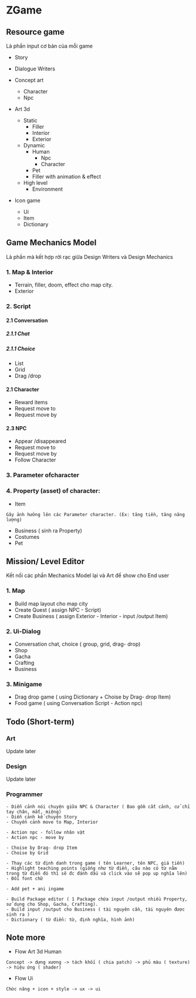 # ZGame

## Resource game
Là phần input cơ bản của mỗi game

- Story

- Dialogue Writers

- Concept art
	- Character
	- Npc

- Art 3d
	- Static
		- Filler
		- Interior
		- Exterior
	- Dynamic
		- Human
			- Npc
			- Character
		- Pet
		- Filler with animation & effect
	- High level
		- Environment

- Icon game
	- Ui
	- Item
	- Dictionary

## Game Mechanics Model
Là phần mà kết hợp rời rạc giữa Design Writers và Design Mechanics

### 1. Map & Interior
- Terrain, filler, doom, effect cho map city.
- Exterior

### 2. Script

#### 2.1 Conversation

##### 2.1.1 Chat

##### 2.1.1 Choice
- List
- Grid
- Drag /drop

#### 2.1 Character
- Reward items
- Request move to
- Request move by

#### 2.3 NPC
- Appear /disappeared
- Request move to
- Request move by
- Follow Character

### 3. Parameter ofcharacter

### 4. Property (asset) of character:
- Item
```
Gây ảnh hưởng lên các Parameter character. (Ex: tăng tiền, tăng năng lượng)
```
- Business ( sinh ra Property)
- Costumes
- Pet

## Mission/ Level Editor
Kết nối các phần Mechanics Model lại và Art để show cho End user

### 1. Map
- Build map layout cho map city
- Create Quest ( assign NPC - Script)
- Create Business ( assign Exterior - Interior - input /output Item)

### 2. Ui-Dialog
- Conversation chat, choice ( group, grid, drag- drop)
- Shop
- Gacha
- Crafting
- Business

### 3. Minigame
- Drag drop game ( using Dictionary + Choise by Drag- drop Item)
- Food game ( using Conversation Script - Action npc)


## Todo (Short-term)

### Art
Update later

### Design
Update later

### Programmer
```
- Diễn cảnh nói chuyện giữa NPC & Character ( Bao gồm cắt cảnh, cử chỉ tay chân, mắt, miệng)
- Diễn cảnh kể chuyện Story
- Chuyển cảnh move to Map, Interior
```
```
- Action npc - follow nhân vật
- Action npc - move by
```
```
- Choise by Drag- drop Item
- Choise by Grid
```
```
- Thay các từ định danh trong game ( tên Learner, tên NPC, giá tiền)
- Highlight teaching points (giống như từ điển, câu nào có từ nằm trong từ điển đó thì sẽ đc đánh dấu và click vào sẽ pop up nghĩa lên)
- Đổi font chữ
```
```
- Add pet + ani ingame
```
```
- Build Package editor ( 1 Package chứa input /output nhiều Property, sử dụng cho Shop, Gacha, Crafting).
- Build input /output cho Business ( tài nguyên cần, tài nguyên được sinh ra )
- Dictionary ( từ điển: từ, định nghĩa, hình ảnh)
```

## Note more

- Flow Art 3d Human
```
Concept -> dựng xương -> tách khối ( chia patch) -> phủ màu ( texture) -> hiệu ứng ( shader)
```

- Flow Ui
```
Chức năng + icon + style -> ux -> ui
```
